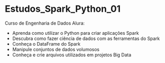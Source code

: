 # Estudos_Spark_Python_01

Curso de Engenharia de Dados Alura:
- Aprenda como utilizar o Python para criar aplicações Spark
- Descubra como fazer ciência de dados com as ferramentas do Spark
- Conheça o DataFrame do Spark
- Manipule conjuntos de dados volumosos
- Conheça e crie arquivos utilizados em projetos Big Data
